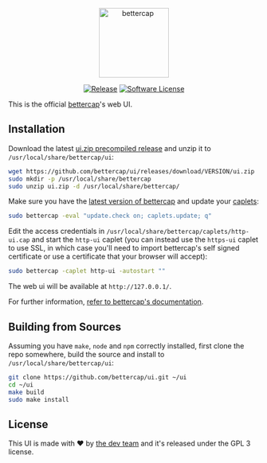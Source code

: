 <p align="center">
  <img alt="bettercap" src="https://github.com/bettercap/ui/blob/master/src/assets/images/logo.png" height="140" />
  <p align="center">
    <a href="https://github.com/bettercap/ui/releases/latest"><img alt="Release" src="https://img.shields.io/github/release/bettercap/ui.svg?style=flat-square"></a>
    <a href="https://github.com/bettercap/bettercap/blob/master/LICENSE.md"><img alt="Software License" src="https://img.shields.io/badge/license-GPL3-brightgreen.svg?style=flat-square"></a>
  </p>
</p>

This is the official [bettercap](https://www.bettercap.org/)'s web UI.

## Installation

Download the latest [ui.zip precompiled release](https://github.com/bettercap/ui/releases) and unzip it to `/usr/local/share/bettercap/ui`:

```sh
wget https://github.com/bettercap/ui/releases/download/VERSION/ui.zip
sudo mkdir -p /usr/local/share/bettercap
sudo unzip ui.zip -d /usr/local/share/bettercap/
```

Make sure you have the [latest version of bettercap](https://github.com/bettercap/bettercap/releases) and update your [caplets](https://github.com/bettercap/caplets):

```sh
sudo bettercap -eval "update.check on; caplets.update; q"
```

Edit the access credentials in `/usr/local/share/bettercap/caplets/http-ui.cap` and start the `http-ui` caplet (you can instead use the `https-ui` caplet to use SSL, in which case you'll need to import bettercap's self signed certificate or use a certificate that your browser will accept): 

```sh
sudo bettercap -caplet http-ui -autostart ""
```

The web ui will be available at `http://127.0.0.1/`.

For further information, [refer to bettercap's documentation](https://www.bettercap.org/).

## Building from Sources

Assuming you have `make`, `node` and `npm` correctly installed, first clone the repo somewhere, build the source and install to `/usr/local/share/bettercap/ui`:

```sh
git clone https://github.com/bettercap/ui.git ~/ui
cd ~/ui
make build
sudo make install
```

## License

This UI is made with ♥  by [the dev team](https://github.com/bettercap/ui/graphs/contributors) and it's released under the GPL 3 license.
